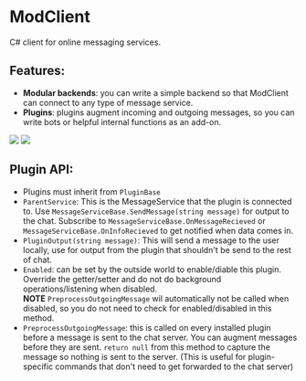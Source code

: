 # ModClient
C# client for online messaging services.

## Features:
* **Modular backends**: you can write a simple backend so that ModClient can connect to any type of message service.
* **Plugins**: plugins augment incoming and outgoing messages, so you can write bots or helpful internal functions as an add-on.  

![](http://i.imgur.com/6yaJoBC.png) ![](http://i.imgur.com/nJHTfij.png)  

## Plugin API:
* Plugins must inherit from `PluginBase`
* `ParentService`: This is the MessageService that the plugin is connected to. Use `MessageServiceBase.SendMessage(string message)` for output to the chat.
Subscribe to `MessageServiceBase.OnMessageRecieved` or `MessageServiceBase.OnInfoRecieved` to get notified when data comes in.
* `PluginOutput(string message)`: This will send a message to the user locally, use for output from the plugin that shouldn't be send to the rest of chat.
* `Enabled`: can be set by the outside world to enable/diable this plugin. Override the getter/setter and do not do background operations/listening when disabled.  
**NOTE** `PreprocessOutgoingMessage` wil automatically not be called when disabled, so you do not need to check for enabled/disabled in this method.
* `PreprocessOutgoingMessage`: this is called on every installed plugin before a message is sent to the chat server.
You can augment messages before they are sent.
`return null` from this method to capture the message so nothing is sent to the server.
(This is useful for plugin-specific commands that don't need to get forwarded to the chat server)
